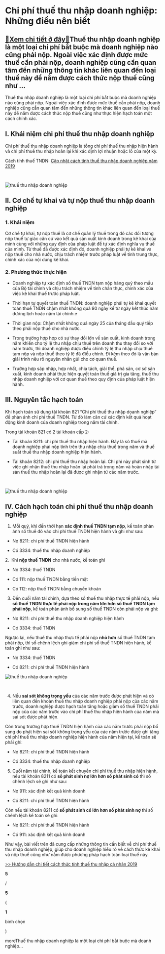Chi phí thuế thu nhập doanh nghiệp: Những điều nên biết
=======================================================

[:gift:Xem chi tiết ở đây:gift:](https://hddtvn.com/chi-phi-thue-thu-nhap-doanh-nghiep-nhung-dieu-nen-biet/)Thuế thu nhập doanh nghiệp là một loại chi phí bắt buộc mà doanh nghiệp nào cũng phải nộp. Ngoài việc xác định được mức thuế cần phải nộp, doanh nghiệp cũng cần quan tâm đến những thông tin khác liên quan đến loại thuế này để nắm được cách thức nộp thuế cũng như …
------------------------------------------------------------------------------------------------------------------------------------------------------------------------------------------------------------------------------------------------------------------------

Thuế thu nhập doanh nghiệp là một loại chi phí bắt buộc mà doanh nghiệp nào cũng phải nộp. Ngoài việc xác định được mức thuế cần phải nộp, doanh nghiệp cũng cần quan tâm đến những thông tin khác liên quan đến loại thuế này để nắm được cách thức nộp thuế cũng như thực hiện hạch toán một cách chính xác.


I. Khái niệm chi phí thuế thu nhập doanh nghiệp
-----------------------------------------------


Chi phí thuế thu nhập doanh nghiệp là tổng chi phí thuế thu nhập hiện hành và chi phí thuế thu nhập hoãn lại khi xác định lợi nhuận hoặc lỗ của một kỳ.


Cách tính thuế TNDN: [Cập nhật cách tính thuế thu nhập doanh nghiệp năm 2019](#)


 


![thuế thu nhập doanh nghiệp](https://hddtvn.com/wp-content/uploads/2021/01/2a632684-3c00-11e9-a334-8d034d5595df_image_hires_182228.jpg "thuế thu nhập doanh nghiệp")


II. Cơ chế tự khai và tự nộp thuế thu nhập doanh nghiệp
-------------------------------------------------------


### 1. Khái niệm


Cơ chế tự khai, tự nộp thuế là cơ chế quản lý thuế trong đó các đối tượng nộp thuế tự giác căn cứ vào kết quả sản xuất kinh doanh trong kê khai của mình cùng với những quy định của pháp luật để tự xác định nghĩa vụ thuế của mình. Từ thuế đã được xác định đó, doanh nghiệp phải tự kê khai và nộp thuế cho nhà nước, chịu trách nhiệm trước pháp luật về tính trung thực, chính xác của nội dung kê khai.


### 2. Phương thức thực hiện




* Doanh nghiệp tự xác định số thuế TNDN tạm nộp hàng quý theo mẫu của Bộ tài chính và chịu trách nhiệm về tính chân thực, chính xác của việc kê khai thuế trước pháp luật.

* Thời hạn tự quyết toán thuế TNDN: doanh nghiệp phải tự kê khai quyết toán thuế TNDN chậm nhất không quá 90 ngày kể từ ngày kết thúc năm dương lịch hoặc năm tài chính.e

* Thời gian nộp: Chậm nhất không quá ngày 25 của tháng đầu quý tiếp theo phải nộp thuế cho nhà nước.

* Trong trường hợp hợp có sự thay đổi lớn về sản xuất, kinh doanh trong năm khiến cho tỷ lệ thu nhập chịu thuế trên doanh thu thay đổi so với năm trước, thì doanh nghiệp được điều chỉnh tỷ lệ thu nhập chịu thuế tạm nộp và nộp thuế theo tỷ lệ đã điều chỉnh. Đi kèm theo đó là văn bản giải trình nêu rõ nguyên nhân gửi cho cơ quan thuế.

* Trường hợp sáp nhập, hợp nhất, chia tách, giải thể, phá sản, cơ sở sản xuất, kinh doanh phải thực hiện quyết toán thuế giá trị gia tăng, thuế thu nhập doanh nghiệp với cơ quan thuế theo quy định của pháp luật hiện hành.



III. Nguyên tắc hạch toán
-------------------------


Khi hạch toán sử dụng tài khoản 821 “Chi phí thuế thu nhập doanh nghiệp” để phản ánh chi phí thuế TNDN. Từ đó làm căn cứ xác định kết quả hoạt động kinh doanh của doanh nghiệp trong năm tài chính.


Trong tài khoản 821 có 2 tài khoản cấp 2:




* Tài khoản 8211: chi phí thuế thu nhập hiện hành. Đây là sô thuế mà doanh nghiệp phải nộp tính trên thu nhập chịu thuế trong năm và thuế suất thuế thu nhập doanh nghiệp hiện hành.

* Tài khoản 8212: chi phí thuế thu nhập hoãn lại. Chi phí này phát sinh từ việc ghi nhận thuế thu nhập hoãn lại phải trả trong năm và hoàn nhập tài sản thuế thu nhập hoãn lại đã được ghi nhận từ các năm trước.



 


![thuế thu nhập doanh nghiệp](https://hddtvn.com/wp-content/uploads/2021/01/Accounts.jpg "thuế thu nhập doanh nghiệp")


IV. Cách hạch toán chi phí thuế thu nhập doanh nghiệp
-----------------------------------------------------


1. Mỗi quý, khi đến thời hạn **xác định thuế TNDN tạm nộp**, kế toán phản ánh số thuế đó vào chi phí thuế TNDN hiện hành và ghi như sau:




* Nợ 8211: chi phí thuế TNDN hiện hành

* Có 3334: thuế thu nhập doanh nghiệp



2.  Khi **nộp thuế TNDN** cho nhà nước, kế toán ghi




* Nợ 3334: thuế TNDN

* Có 111: nộp thuế TNDN bằng tiền mặt

* Có 112: nộp thuế TNDN bằng chuyển khoản



3. Đến cuối năm tài chính, dựa theo số thuế thu nhập thực tế phải nộp, nếu **số thuế TNDN thực tế phải nộp trong năm lớn hơn số thuế TNDN tạm phải nộp**, kế toán phản ánh bổ sung số thuế TNDN còn phải nộp và ghi:




* Nợ 8211: chi phí thuế thu nhập doanh nghiệp hiện hành

* Có 3334: thuế TNDN



Ngược lại, nếu thuế thu nhập thực tế phải nộp **nhỏ hơn** số thuế TNDN tạm phải nộp, thì số chênh lệch ghi giảm chi phí số thuế TNDN hiện hành, kế toán ghi như sau:




* Nợ 3334: thuế TNDN

* Có 8211: chi phí thuế TNDN hiện hành



![thuế thu nhập doanh nghiệp](https://hddtvn.com/wp-content/uploads/2021/01/top-forgotten-ato-real-estate-tax-deductions_L.jpg "thuế thu nhập doanh nghiệp")


 


4. Nếu **sai sót không trọng yếu** của các năm trước được phát hiện và có liên quan đến khoản thuế thu nhập doanh nghiệp phải nộp của các năm trước, doanh nghiệp được hạch toán tăng hoặc giảm số thuế TNDN phải nộp của các năm trước vào chi phí thuế thu nhập hiện hành của năm mà sai sót được phát hiện.


Còn trong trường hợp thuế TNDN hiện hành của các năm trước phải nộp bổ sung do phát hiện sai sót không trọng yếu của các năm trước được ghi tăng chi phí thuế thu nhập doanh nghiệp hiện hành của năm hiện tại, kế toán sẽ phải ghi:




* Nợ 8211: chi phí thuế TNDN hiện hành

* Có 3334: thuế thu nhập doanh nghiệp



5. Cuối năm tài chính, kế toán kết chuyển chi phí thuế thu nhập hiện hành, nếu tài khoản 8211 có **số phát sinh nợ lớn hơn số phát sinh có** thì số chênh lệch sẽ ghi như sau:




* Nợ 911: xác định kết quả kinh doanh

* Có 8211: chi phí thuế TNDN hiện hành



Còn nếu tài khoản 8211 có **số phát sinh có lớn hơn số phát sinh nợ** thì số chênh lệch kế toán sẽ ghi:




* Nợ 8211: chi phí thuế TNDN hiện hành

* Có 911: xác định kết quả kinh doanh



Như vậy, bài viết trên đã cung cấp những thông tin cần biết về chi phí thuế thu nhập doanh nghiệp, giúp cho doanh nghiệp hiểu rõ về cách thức kê khai và nộp thuế cũng như nắm được phương pháp hạch toán loại thuế này.


[>> Hướng dẫn chi tiết cách thức tính thuế thu nhập cá nhân 2019](#)








































**5**  

/  

**5**  

(  

**1**  

  

 bình chọn   

)


moreThuế thu nhập doanh nghiệp là một loại chi phí bắt buộc mà doanh nghiệp…


